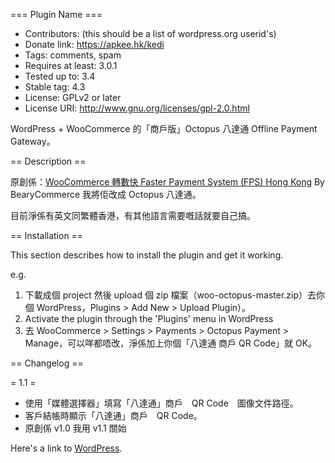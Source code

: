 === Plugin Name ===

* Contributors: (this should be a list of wordpress.org userid's)
* Donate link: https://apkee.hk/kedi
* Tags: comments, spam
* Requires at least: 3.0.1
* Tested up to: 3.4
* Stable tag: 4.3
* License: GPLv2 or later
* License URI: http://www.gnu.org/licenses/gpl-2.0.html

WordPress + WooCommerce 的「商戶版」Octopus 八達通 Offline Payment Gateway。

== Description ==

原創係：[WooCommerce 轉數快 Faster Payment System (FPS) Hong Kong](https://wordpress.org/plugins/wpp-faster-payment-systemfps-hong-kong/) By BearyCommerce
我將佢改成 Octopus 八達通。

目前淨係有英文同繁體香港，有其他語言需要嘅話就要自己搞。

== Installation ==

This section describes how to install the plugin and get it working.

e.g.

1. 下載成個 project 然後 upload 個 zip 檔案（woo-octopus-master.zip）去你個 WordPress，Plugins > Add New > Upload Plugin）。
1. Activate the plugin through the 'Plugins' menu in WordPress
1. 去 WooCommerce > Settings > Payments > Octopus Payment > Manage，可以咩都唔改，淨係加上你個「八達通 商戶 QR Code」就 OK。

== Changelog ==

= 1.1 =
* 使用「媒體選擇器」填寫「八達通」商戶　QR Code　圖像文件路徑。
* 客戶結帳時顯示「八達通」商戶　QR Code。
* 原創係 v1.0 我用 v1.1 關始

Here's a link to [WordPress](http://wordpress.org/ "Your favorite software").
